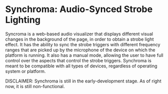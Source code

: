 # Synchroma: Audio-Synced Strobe Lighting
Syncroma is a web-based audio visualizer that displays different visual changes in the background of the page, in order to obtain a strobe light effect. It has the ability to sync the strobe triggers with different frequency ranges that are picked up by the microphone of the device on which the platform is running. It also has a manual mode, allowing the user to have full control over the aspects that control the strobe triggers. Synchroma is meant to be compatible with all types of devices, regardless of operating system or platform.

DISCLAIMER: Synchroma is still in the early-development stage. As of right now, it is still non-functional.
